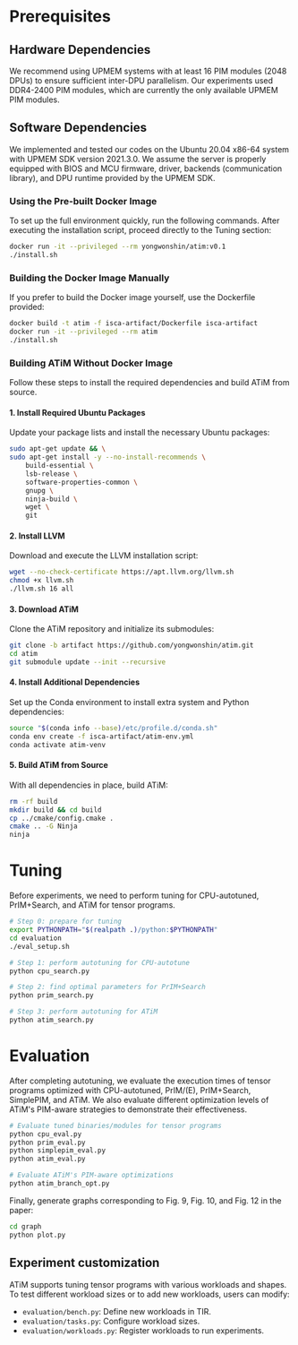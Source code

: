 # Prerequisites
## Hardware Dependencies
We recommend using UPMEM systems with at least 16 PIM modules (2048 DPUs) to ensure sufficient inter-DPU parallelism. Our experiments used DDR4-2400 PIM modules, which are currently the only available UPMEM PIM modules.

## Software Dependencies
We implemented and tested our codes on the Ubuntu 20.04 x86-64 system with UPMEM SDK version 2021.3.0.
We assume the server is properly equipped with BIOS and MCU firmware, driver, backends (communication library), and DPU runtime provided by the UPMEM SDK.

### Using the Pre-built Docker Image
To set up the full environment quickly, run the following commands. After executing the installation script, proceed directly to the Tuning section:

```bash
docker run -it --privileged --rm yongwonshin/atim:v0.1
./install.sh
```
### Building the Docker Image Manually
If you prefer to build the Docker image yourself, use the Dockerfile provided:
```bash
docker build -t atim -f isca-artifact/Dockerfile isca-artifact
docker run -it --privileged --rm atim
./install.sh
```

### Building ATiM Without Docker Image
Follow these steps to install the required dependencies and build ATiM from source.

#### 1. Install Required Ubuntu Packages

Update your package lists and install the necessary Ubuntu packages:

```bash
sudo apt-get update && \
sudo apt-get install -y --no-install-recommends \
    build-essential \
    lsb-release \
    software-properties-common \
    gnupg \
    ninja-build \
    wget \
    git
```

#### 2. Install LLVM

Download and execute the LLVM installation script:

```bash
wget --no-check-certificate https://apt.llvm.org/llvm.sh
chmod +x llvm.sh
./llvm.sh 16 all
```

#### 3. Download ATiM

Clone the ATiM repository and initialize its submodules:

```bash
git clone -b artifact https://github.com/yongwonshin/atim.git
cd atim
git submodule update --init --recursive
```

#### 4. Install Additional Dependencies

Set up the Conda environment to install extra system and Python dependencies:

```bash
source "$(conda info --base)/etc/profile.d/conda.sh"
conda env create -f isca-artifact/atim-env.yml
conda activate atim-venv
```

#### 5. Build ATiM from Source

With all dependencies in place, build ATiM:

```bash
rm -rf build
mkdir build && cd build
cp ../cmake/config.cmake .
cmake .. -G Ninja
ninja
```

# Tuning
Before experiments, we need to perform tuning for CPU-autotuned, PrIM+Search, and ATiM for tensor programs.

```bash
# Step 0: prepare for tuning
export PYTHONPATH="$(realpath .)/python:$PYTHONPATH"
cd evaluation
./eval_setup.sh

# Step 1: perform autotuning for CPU-autotune
python cpu_search.py

# Step 2: find optimal parameters for PrIM+Search
python prim_search.py

# Step 3: perform autotuning for ATiM
python atim_search.py
```

# Evaluation
After completing autotuning, we evaluate the execution times of tensor programs optimized with CPU-autotuned, PrIM/(E), PrIM+Search, SimplePIM, and ATiM.
We also evaluate different optimization levels of ATiM's PIM-aware strategies to demonstrate their effectiveness.

```bash
# Evaluate tuned binaries/modules for tensor programs
python cpu_eval.py
python prim_eval.py
python simplepim_eval.py
python atim_eval.py

# Evaluate ATiM's PIM-aware optimizations
python atim_branch_opt.py
```

Finally, generate graphs corresponding to Fig. 9, Fig. 10, and Fig. 12 in the paper:

```bash
cd graph
python plot.py
```

## Experiment customization
ATiM supports tuning tensor programs with various workloads and shapes. To test different workload sizes or to add new workloads, users can modify:

- `evaluation/bench.py`: Define new workloads in TIR.
- `evaluation/tasks.py`: Configure workload sizes.
- `evaluation/workloads.py`: Register workloads to run experiments.
